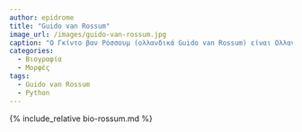 ```yaml
---
author: epidrome
title: "Guido van Rossum"
image_url: /images/guido-van-rossum.jpg
caption: "Ο Γκίντο βαν Ρόσσουμ (ολλανδικά Guido van Rossum) είναι Ολλανδός προγραμματιστής κυρίως γνωστός ως ο δημιουργός της γλώσσας προγραμματισμού Python. Πρωτοστατούσε στην κοινότητα της Python μέχρι τον Ιούλιο του 2018, οπότε και αποσύρθηκε από την ενεργό δράση."
categories:
  - Βιογραφία 
  - Μορφές 
tags:
  - Guido van Rossum 
  - Python 
---
```


{% include_relative bio-rossum.md %}

